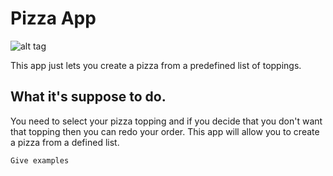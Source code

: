 # Pizza App 
![alt tag](http://www.clipartbest.com/cliparts/9c4/enq/9c4enqayi.png)

This app just lets you create a pizza from a predefined list of toppings. 

## What it's suppose to do.
You need to select your pizza topping and if you decide that you don't want that topping then you can redo your order. This app will allow you to create a pizza from a defined list.


```
Give examples
```

